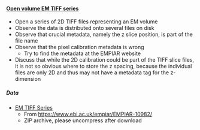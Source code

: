 <h4 id="open_em_tiff_series"><a href="#open_em_tiff_series">Open volume EM TIFF series</a></h4>

- Open a series of 2D TIFF files representing an EM volume 
- Observe the data is distributed onto several files on disk
- Observe that crucial metadata, namely the z slice position, is part of the file name
- Observe that the pixel calibration metadata is wrong
  - Try to find the metadata at the EMPIAR website 
- Discuss that while the 2D calibration could be part of the TIFF slice files, it is not so obvious where to store the z spacing, because the individual files are only 2D and thus may not have a metadata tag for the z-dimension  

##### Data

- [EM TIFF Series](https://github.com/NEUBIAS/training-resources/raw/master/image_data/image_data/xyz_8bit__em_volume_tiff_series.zip)
  - From https://www.ebi.ac.uk/empiar/EMPIAR-10982/ 
  - ZIP archive, please uncompress after download 